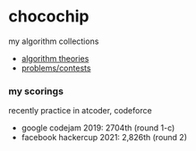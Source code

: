 # chocochip

my algorithm collections

- [algorithm theories](algorithms/)
- [problems/contests](sites/)


### my scorings

recently practice in atcoder, codeforce

- google codejam 2019: 2704th (round 1-c)
- facebook hackercup 2021: 2,826th (round 2)
